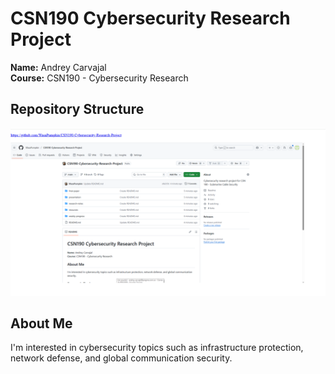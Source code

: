 # CSN190 Cybersecurity Research Project

**Name:** Andrey Carvajal  
**Course:** CSN190 - Cybersecurity Research

## Repository Structure

![GitHub Repository Overview](images/github10.png)

## About Me

I'm interested in cybersecurity topics such as infrastructure protection, network defense, and global communication security.
